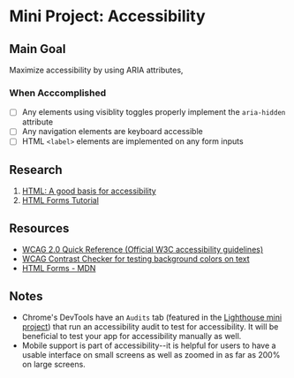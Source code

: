 # Mini Project: Accessibility
## Main Goal
Maximize accessibility by using ARIA attributes, 
### When Acccomplished
- [ ] Any elements using visiblity toggles properly implement the `aria-hidden` attribute 
- [ ] Any navigation elements are keyboard accessible
- [ ] HTML `<label>` elements are implemented on any form inputs
## Research
1. [HTML: A good basis for accessibility](https://developer.mozilla.org/en-US/docs/Learn/Accessibility/HTML)
2. [HTML Forms Tutorial](https://internetingishard.com/html-and-css/forms/)
## Resources
- [WCAG 2.0 Quick Reference (Official W3C accessibility guidelines)](https://www.w3.org/WAI/WCAG21/quickref/?versions=2.0)
- [WCAG Contrast Checker for testing background colors on text](https://contrastchecker.com/)
- [HTML Forms - MDN](https://developer.mozilla.org/en-US/docs/Learn/HTML/Forms)
## Notes
- Chrome's DevTools have an `Audits` tab (featured in the [Lighthouse mini project](./lighthouse-test.md)) that run an accessibility audit to test for accessibility. It will be beneficial to test your app for accessibility manually as well.
- Mobile support is part of accessibility--it is helpful for users to have a usable interface on small screens as well as zoomed in as far as 200% on large screens.
